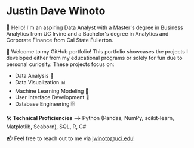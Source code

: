 # Justin Dave Winoto

👋 Hello! I'm an aspiring Data Analyst with a Master's degree in Business Analytics from UC Irvine and a Bachelor's degree in Analytics and Corporate Finance from Cal State Fullerton.  

📂 Welcome to my GitHub portfolio! This portfolio showcases the projects I developed either from my educational programs or solely for fun due to personal curiosity. These projects focus on: 
- Data Analysis 🧮
- Data Visualization 📊
- Machine Learning Modeling 🤖
- User Interface Development 🎨
- Database Engineering 🗄️

🛠️ **Technical Proficiencies** --> Python (Pandas, NumPy, scikit-learn, Matplotlib, Seaborn), SQL, R, C# 

📬 Feel free to reach out to me via jwinoto@uci.edu!
